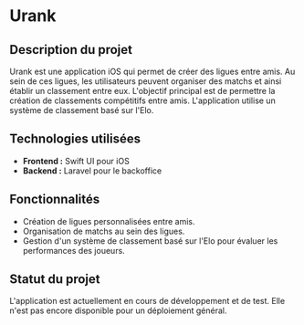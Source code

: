 # Urank

## Description du projet

Urank est une application iOS qui permet de créer des ligues entre amis. Au sein de ces ligues, les utilisateurs peuvent organiser des matchs et ainsi établir un classement entre eux. L'objectif principal est de permettre la création de classements compétitifs entre amis. L'application utilise un système de classement basé sur l'Elo.

## Technologies utilisées

- **Frontend :** Swift UI pour iOS
- **Backend :** Laravel pour le backoffice

## Fonctionnalités

- Création de ligues personnalisées entre amis.
- Organisation de matchs au sein des ligues.
- Gestion d'un système de classement basé sur l'Elo pour évaluer les performances des joueurs.

## Statut du projet

L'application est actuellement en cours de développement et de test. Elle n'est pas encore disponible pour un déploiement général.
